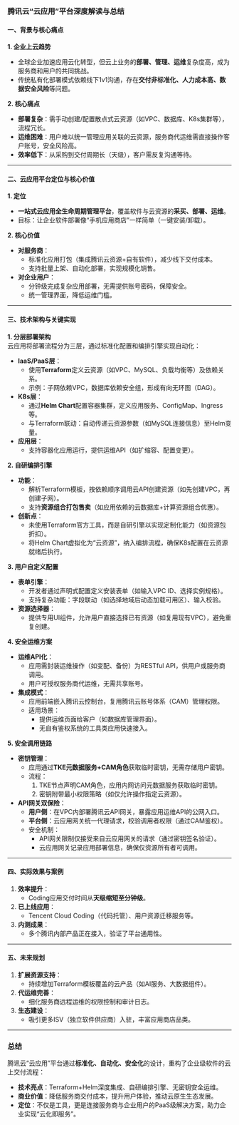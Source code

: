 ### **腾讯云“云应用”平台深度解读与总结**  

#### **一、背景与核心痛点**  

**1. 企业上云趋势**  

- 全球企业加速应用云化转型，但云上业务的**部署、管理、运维**复杂度高，成为服务商和用户的共同挑战。  
- 传统私有化部署模式依赖线下1v1沟通，存在**交付非标准化、人力成本高、数据安全风险**等问题。  

**2. 核心痛点**  

- **部署复杂**：需手动创建/配置散点式云资源（如VPC、数据库、K8s集群等），流程冗长。  
- **运维困难**：用户难以统一管理应用关联的云资源，服务商代运维需直接操作客户账号，安全风险高。  
- **效率低下**：从采购到交付周期长（天级），客户需反复沟通等待。  

---

#### **二、云应用平台定位与核心价值**  

**1. 定位**  

- **一站式云应用全生命周期管理平台**，覆盖软件与云资源的**采买、部署、运维**。  
- 目标：让企业软件部署像“手机应用商店”一样简单（一键安装/卸载）。  

**2. 核心价值**  

- **对服务商**：  
  - 标准化应用打包（集成腾讯云资源+自有软件），减少线下交付成本。  
  - 支持批量上架、自动化部署，实现规模化销售。  
- **对企业用户**：  
  - 分钟级完成复杂应用部署，无需提供账号密码，保障安全。  
  - 统一管理界面，降低运维门槛。  

---

#### **三、技术架构与关键实现**  

**1. 分层部署架构**  
云应用将部署流程分为三层，通过标准化配置和编排引擎实现自动化：  

- **IaaS/PaaS层**：  
  - 使用**Terraform**定义云资源（如VPC、MySQL、负载均衡等）及依赖关系。  
  - 示例：子网依赖VPC，数据库依赖安全组，形成有向无环图（DAG）。  
- **K8s层**：  
  - 通过**Helm Chart**配置容器集群，定义应用服务、ConfigMap、Ingress等。  
  - 与Terraform联动：自动传递云资源参数（如MySQL连接信息）至Helm变量。  
- **应用层**：  
  - 支持容器化应用运行，提供运维API（如扩缩容、配置变更）。  

**2. 自研编排引擎**  

- **功能**：  
  - 解析Terraform模板，按依赖顺序调用云API创建资源（如先创建VPC，再创建子网）。  
  - 支持**资源组合打包售卖**（如应用依赖的云数据库+计算资源组合优惠）。  
- **创新点**：  
  - 未使用Terraform官方工具，而是自研引擎以实现定制化能力（如资源包折扣）。  
  - 将Helm Chart虚拟化为“云资源”，纳入编排流程，确保K8s配置在云资源就绪后执行。  

**3. 用户自定义配置**  

- **表单引擎**：  
  - 开发者通过声明式配置定义安装表单（如输入VPC ID、选择实例规格）。  
  - 支持复杂功能：字段联动（如选择地域后动态加载可用区）、输入校验。  
- **资源选择器**：  
  - 提供专用UI组件，允许用户直接选择已有资源（如复用现有VPC），避免重复创建。  

**4. 安全运维方案**  

- **运维API化**：  
  - 应用需封装运维操作（如变配、备份）为RESTful API，供用户或服务商调用。  
  - 用户可授权服务商代运维，无需共享账号。  
- **集成模式**：  
  - 应用前端嵌入腾讯云控制台，复用腾讯云账号体系（CAM）管理权限。  
  - 适用场景：  
    - 提供运维页面给客户（如数据库管理界面）。  
    - 无自有鉴权系统的工具类应用快速接入。  

**5. 安全调用链路**  

- **密钥管理**：  
  - 应用通过**TKE元数据服务+CAM角色**获取临时密钥，无需存储用户密钥。  
  - 流程：  
    1. TKE节点声明CAM角色，应用内网访问元数据服务获取临时密钥。  
    2. 密钥附带最小权限策略（如仅允许操作指定云资源）。  
- **API网关双保险**：  
  - **用户侧**：在VPC内部署腾讯云API网关，暴露应用运维API的公网入口。  
  - **平台侧**：云应用网关统一代理请求，校验调用者权限（通过CAM鉴权）。  
  - 安全机制：  
    - API网关限制仅接受来自云应用网关的请求（通过密钥签名验证）。  
    - 云应用网关记录应用部署信息，确保仅资源所有者可调用。  

---

#### **四、实际效果与案例**  

1. **效率提升**：  
   - Coding应用交付时间从**天级缩短至分钟级**。  
2. **已上线应用**：  
   - Tencent Cloud Coding（代码托管）、用户资源迁移服务等。  
3. **内测成果**：  
   - 多个腾讯内部产品正在接入，验证了平台通用性。  

---

#### **五、未来规划**  

1. **扩展资源支持**：  
   - 持续增加Terraform模板覆盖的云产品（如AI服务、大数据组件）。  
2. **代运维完善**：  
   - 细化服务商远程运维的权限控制和审计日志。  
3. **生态建设**：  
   - 吸引更多ISV（独立软件供应商）入驻，丰富应用商店品类。  

---

### **总结**  

腾讯云“云应用”平台通过**标准化、自动化、安全化**的设计，重构了企业级软件的云上交付流程：  

- **技术亮点**：Terraform+Helm深度集成、自研编排引擎、无密钥安全运维。  
- **商业价值**：降低服务商交付成本，提升用户体验，推动云原生生态发展。  
- **定位**：不仅是工具，更是连接服务商与企业用户的PaaS级解决方案，助力企业实现“云化即服务”。
